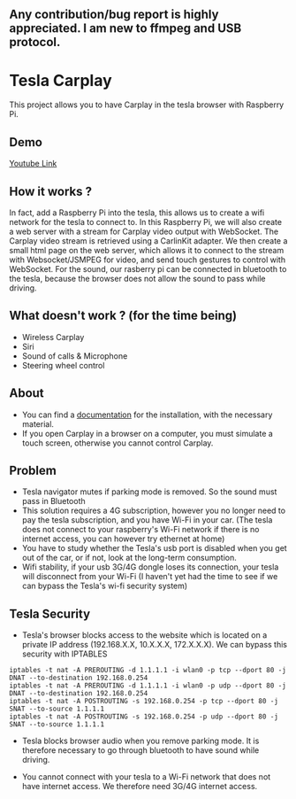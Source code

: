 
## Any contribution/bug report is highly appreciated. I am new to ffmpeg and USB protocol.

# Tesla Carplay

This project allows you to have Carplay in the tesla browser with Raspberry Pi.

## Demo

[Youtube Link](https://youtu.be/6aNyr-Qt1Ts)

## How it works ?
In fact, add a Raspberry Pi into the tesla, this allows us to create a wifi network for the tesla to connect to. In this Raspberry Pi, we will also create a web server with a stream for Carplay video output with WebSocket. The Carplay video stream is retrieved using a CarlinKit adapter. We then create a small html page on the web server, which allows it to connect to the stream with Websocket/JSMPEG for video, and send touch gestures to control with WebSocket. For the sound, our rasberry pi can be connected in bluetooth to the tesla, because the browser does not allow the sound to pass while driving.


## What doesn't work ? (for the time being)

- Wireless Carplay
- Siri
- Sound of calls & Microphone
- Steering wheel control

## About

- You can find a [documentation](https://github.com/marcdubois71450/tesla-carplay/blob/master/tesla-doc.md) for the installation, with the necessary material.
- If you open Carplay in a browser on a computer, you must simulate a touch screen, otherwise you cannot control Carplay.

## Problem

- Tesla navigator mutes if parking mode is removed. So the sound must pass in Bluetooth
- This solution requires a 4G subscription, however you no longer need to pay the tesla subscription, and you have Wi-Fi in your car. (The tesla does not connect to your raspberry's Wi-Fi network if there is no internet access, you can however try ethernet at home)
- You have to study whether the Tesla's usb port is disabled when you get out of the car, or if not, look at the long-term consumption.
- Wifi stability, if your usb 3G/4G dongle loses its connection, your tesla will disconnect from your Wi-Fi (I haven't yet had the time to see if we can bypass the Tesla's wi-fi security system)

## Tesla Security

- Tesla's browser blocks access to the website which is located on a private IP address (192.168.X.X, 10.X.X.X, 172.X.X.X). We can bypass this security with IPTABLES

```
iptables -t nat -A PREROUTING -d 1.1.1.1 -i wlan0 -p tcp --dport 80 -j DNAT --to-destination 192.168.0.254
iptables -t nat -A PREROUTING -d 1.1.1.1 -i wlan0 -p udp --dport 80 -j DNAT --to-destination 192.168.0.254
iptables -t nat -A POSTROUTING -s 192.168.0.254 -p tcp --dport 80 -j SNAT --to-source 1.1.1.1
iptables -t nat -A POSTROUTING -s 192.168.0.254 -p udp --dport 80 -j SNAT --to-source 1.1.1.1
```

- Tesla blocks browser audio when you remove parking mode. It is therefore necessary to go through bluetooth to have sound while driving.

- You cannot connect with your tesla to a Wi-Fi network that does not have internet access. We therefore need 3G/4G internet access.
